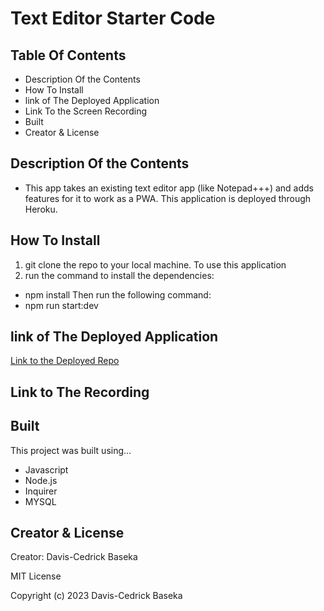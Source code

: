# Text Editor Starter Code

## Table Of Contents
- Description Of the Contents
- How To Install
- link of The Deployed Application
- Link To the Screen Recording
- Built
- Creator & License

## Description Of the Contents
- This app takes an existing text editor app (like Notepad+++) and adds features for it to work as a PWA. This application is deployed through Heroku.

## How To Install
1. git clone the repo to your local machine. To use this application
2. run the command to install the dependencies:
- npm install Then run the following command:
- npm run start:dev

## link of The Deployed Application

[Link to the Deployed Repo](https://cu-a19-just-another-text-edito-99427f037f94.herokuapp.com/)

## Link to The Recording



## Built

This project was built using...
- Javascript 
- Node.js 
- Inquirer 
- MYSQL

## Creator & License
Creator: Davis-Cedrick Baseka

MIT License

Copyright (c) 2023 Davis-Cedrick Baseka
